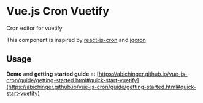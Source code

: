 # Vue.js Cron Vuetify

Cron editor for vuetify

This component is inspired by [react-js-cron](https://github.com/xrutayisire/react-js-cron) and [jqcron](https://github.com/arnapou/jqcron)

## Usage

**Demo** and **getting started guide** at [https://abichinger.github.io/vue-js-cron/guide/getting-started.html#quick-start-vuetify](https://abichinger.github.io/vue-js-cron/guide/getting-started.html#quick-start-vuetify)